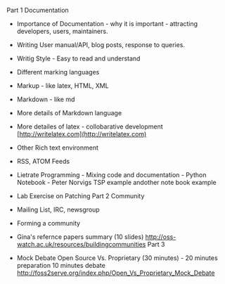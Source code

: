 Part 1 Documentation

- Importance of Documentation - why it is important - attracting developers, users, maintainers.
- Writing User manual/API, blog posts, response to queries.
- Writig Style - Easy to read and understand
- Different marking languages
- Markup - like latex, HTML, XML
- Markdown - like md
- More details of Markdown language
- More detailes of latex - collobarative development [http://writelatex.com](http://writelatex.com)
- Other Rich text environment
- RSS, ATOM Feeds
- Lietrate Programming - Mixing  code and documentation - Python Notebook - Peter Norvigs TSP example andother note book example
- Lab Exercise on Patching
Part 2 Community

- Mailing List, IRC, newsgroup
- Forming a community
- Gina's refernce papers summary (10 slides)  http://oss-watch.ac.uk/resources/buildingcommunities
Part 3

- Mock Debate Open Source Vs. Proprietary (30 minutes) - 20 minutes preparation 10 minutes debate http://foss2serve.org/index.php/Open_Vs_Proprietary_Mock_Debate
